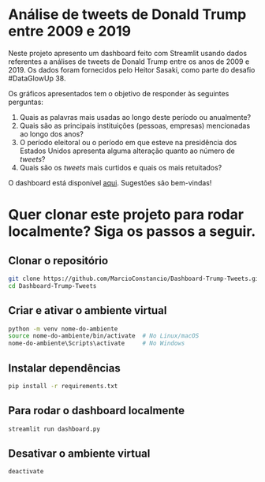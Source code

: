 # Análise de tweets de Donald Trump entre 2009 e 2019

Neste projeto apresento um dashboard feito com Streamlit usando dados referentes a análises de tweets de Donald Trump entre os anos de 2009 e 2019. Os dados foram fornecidos pelo Heitor Sasaki, como parte do desafio #DataGlowUp 38. 

Os gráficos apresentados tem o objetivo de responder às seguintes perguntas: 

1. Quais as palavras mais usadas ao longo deste período ou anualmente?
2. Quais são as principais instituições (pessoas, empresas) mencionadas ao longo dos anos?
3. O período eleitoral ou o período em que esteve  na presidência dos Estados Unidos apresenta alguma alteração quanto ao número de *tweets*?
4. Quais são os *tweets* mais curtidos e quais os mais retuitados?

O dashboard está disponível [aqui](https://marcioconstanciojr-dashboard-trump-tweets.streamlit.app/ ). Sugestões são bem-vindas!

# Quer clonar este projeto para rodar localmente? Siga os passos a seguir.

## Clonar o repositório
```bash
git clone https://github.com/MarcioConstancio/Dashboard-Trump-Tweets.git
cd Dashboard-Trump-Tweets
```

## Criar e ativar o ambiente virtual
``` bash
python -m venv nome-do-ambiente
source nome-do-ambiente/bin/activate  # No Linux/macOS
nome-do-ambiente\Scripts\activate     # No Windows
```

## Instalar dependências
``` bash
pip install -r requirements.txt
```

## Para rodar o dashboard localmente
``` bash
streamlit run dashboard.py
```

## Desativar o ambiente virtual
``` bash
deactivate
```



